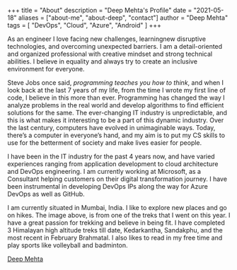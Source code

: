 +++
title = "About"
description = "Deep Mehta's Profile"
date = "2021-05-18"
aliases = ["about-me", "about-deep", "contact"]
author = "Deep Mehta"
tags = [
    "DevOps",
    "Cloud",
    "Azure",
    "Android"
]
+++

As an engineer I love facing new challenges, learningnew disruptive technologies, and overcoming
unexpected barriers. I am a detail-oriented and organized professional with creative mindset and strong technical abilities. I believe in equality and always try to create an inclusive environment for everyone.

Steve Jobs once said, <cite>programming teaches you how to think</cite>, and when I look back at the last 7 years of my life, from the time I wrote my first line of code, I believe in this more than ever. Programming has changed the way I analyze problems in the real world and develop algorithms to find efficient solutions for the same. The ever-changing IT industry is unpredictable, and this is what makes it interesting to be a part of this dynamic industry. Over the last century, computers have evolved in unimaginable ways. Today, there’s a computer in everyone’s hand, and my aim is to put my CS skills to use for the betterment of society and make lives easier for people.

I have been in the IT industry for the past 4 years now, and have varied experiences ranging from application development to cloud architecture and DevOps engineering.
I am currently working at Microsoft, as a Consultant helping customers on their digital transformation journey. I have been instrumental in developing DevOps IPs along the way for Azure DevOps as well as GitHub.

I am currently situated in Mumbai, India. I like to explore new places and go on hikes. The image above, is from one of the treks that I went on this year. I have a great passion for trekking and believe in being fit. I have completed 3 Himalayan high altitude treks till date, Kedarkantha, Sandakphu, and the most recent in February Brahmatal. I also likes to read in my free time and play sports like volleyball and badminton.

<script src="https://platform.linkedin.com/badges/js/profile.js" async defer type="text/javascript"></script>
<div class="badge-base LI-profile-badge" data-locale="en_US" data-size="medium" data-theme="dark" data-type="HORIZONTAL" data-vanity="deepmehta97" data-version="v1"><a class="badge-base__link LI-simple-link" href="https://in.linkedin.com/in/deepmehta97?trk=profile-badge">Deep Mehta</a></div>